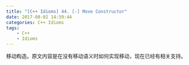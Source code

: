 ```yaml
---
title: "[C++ Idioms] 44. [-] Move Constructor"
date: 2017-08-02 14:59:44
categories: C++ Idioms
tags:
    - C++
    - Idioms
---
```

移动构造。<!--more-->原文内容是在没有移动语义时如何实现移动，现在已经有相关支持。  
